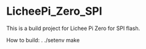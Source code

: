 # LicheePi_Zero_SPI

This is a build project for Lichee Pi Zero for SPI flash.

How to build:
    . ./setenv
    make


